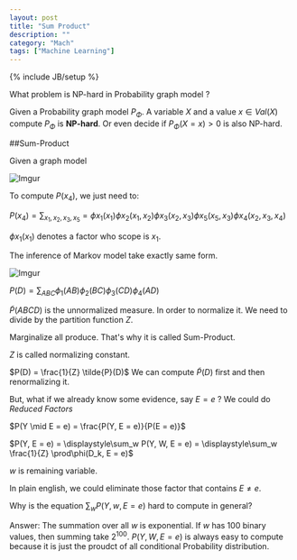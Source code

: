 ```yaml
---
layout: post
title: "Sum Product"
description: ""
category: "Mach"
tags: ["Machine Learning"]
---
```

{% include JB/setup %}

<!--more-->

What problem is NP-hard in Probability graph model ?

Given a Probability graph model $P_{\Phi}$. A variable $X$ and a value $x \in Val(X)$ compute $P_{\Phi}$ is 
**NP-hard**. Or even decide if $P_\Phi(X = x) > 0$ is also NP-hard.

##Sum-Product

Given a graph model

![Imgur](http://i.imgur.com/9BmZ03n.png)

To compute $P(x_4)$, we just need to:

$P(x_4) = \displaystyle\sum_{x_1,x_2,x_3,x_5} = \phi x_1(x_1) \phi x_2(x_1, x_2) \phi x_3(x_2, x_3) \phi x_5(x_5, x_3) \phi x_4(x_2, x_3, x_4)$

$\phi x_1(x_1)$ denotes a factor who scope is $x_1$.

The inference of Markov model take exactly same form.

![Imgur](http://i.imgur.com/1KwcJDP.png?1)

$P(D) = \displaystyle\sum_{ABC} \phi_1(AB)\phi_2(BC)\phi_3(CD)\phi_4(AD)$

$\tilde{P}(ABCD)$ is the unnormalized measure. In order to normalize it. We need to divide by the partition function $Z$.

Marginalize all produce. That's why it is called Sum-Product.

$Z$ is called normalizing constant.

$P(D) = \frac{1}{Z} \tilde{P}(D)$ We can compute $\tilde{P}(D)$ first and then renormalizing it.

But, what if we already know some evidence, say $E = e$ ? We could do *Reduced Factors*

$P(Y \mid E = e) = \frac{P(Y, E = e)}{P(E = e)}$

$P(Y, E = e) = \displaystyle\sum_w P(Y, W, E = e) = \displaystyle\sum_w \frac{1}{Z} \prod\phi(D_k, E = e)$

$w$ is remaining variable. 

In plain english, we could eliminate those factor that contains $E \neq e$.

Why is the equation $\displaystyle\sum_w P(Y, w, E = e)$ hard to compute in general?

Answer: The summation over all $w$ is exponential. If $w$ has 100 binary values, then summing take $2^{100}$.
$P(Y, W, E = e)$ is always easy to compute because it is just the proudct of all conditional Probability distribution.


